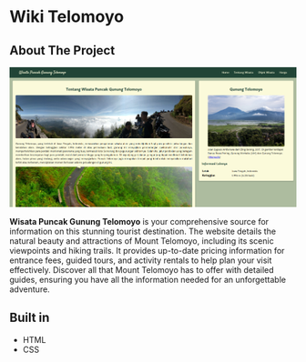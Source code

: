 # Wiki Telomoyo

## About The Project

![FireShot Capture 036 - Landing Page - 127 0 0 1](./public/screenshots/home.png)

**Wisata Puncak Gunung Telomoyo** is your comprehensive source for information on this stunning tourist destination. The website details the natural beauty and attractions of Mount Telomoyo, including its scenic viewpoints and hiking trails. It provides up-to-date pricing information for entrance fees, guided tours, and activity rentals to help plan your visit effectively. Discover all that Mount Telomoyo has to offer with detailed guides, ensuring you have all the information needed for an unforgettable adventure.

## Built in

- HTML
- CSS
